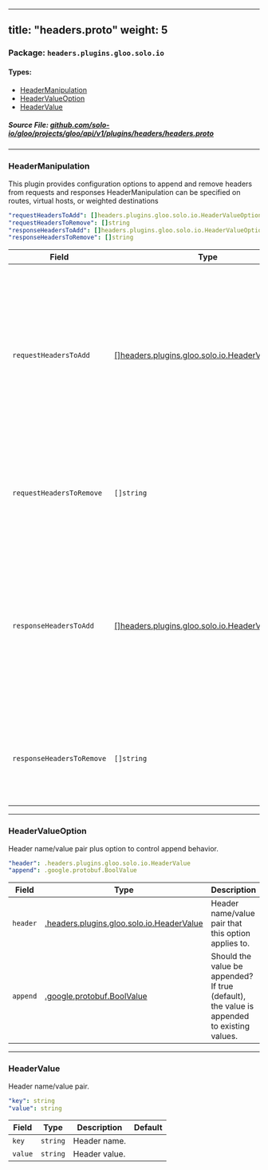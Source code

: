 
---
title: "headers.proto"
weight: 5
---

<!-- Code generated by solo-kit. DO NOT EDIT. -->


### Package: `headers.plugins.gloo.solo.io` 
#### Types:


- [HeaderManipulation](#headermanipulation)
- [HeaderValueOption](#headervalueoption)
- [HeaderValue](#headervalue)
  



##### Source File: [github.com/solo-io/gloo/projects/gloo/api/v1/plugins/headers/headers.proto](https://github.com/solo-io/gloo/blob/master/projects/gloo/api/v1/plugins/headers/headers.proto)





---
### HeaderManipulation

 
This plugin provides configuration options to append and remove headers from
requests and responses
HeaderManipulation can be specified on routes, virtual hosts, or weighted destinations

```yaml
"requestHeadersToAdd": []headers.plugins.gloo.solo.io.HeaderValueOption
"requestHeadersToRemove": []string
"responseHeadersToAdd": []headers.plugins.gloo.solo.io.HeaderValueOption
"responseHeadersToRemove": []string

```

| Field | Type | Description | Default |
| ----- | ---- | ----------- |----------- | 
| `requestHeadersToAdd` | [[]headers.plugins.gloo.solo.io.HeaderValueOption](../headers.proto.sk/#headervalueoption) | Specifies a list of HTTP headers that should be added to each request handled by this route or virtual host. For more information, including details on header value syntax, see the [Envoy documentation](https://www.envoyproxy.io/docs/envoy/latest/configuration/http_conn_man/headers#config-http-conn-man-headers-custom-request-headers) . |  |
| `requestHeadersToRemove` | `[]string` | Specifies a list of HTTP headers that should be removed from each request handled by this route or virtual host. |  |
| `responseHeadersToAdd` | [[]headers.plugins.gloo.solo.io.HeaderValueOption](../headers.proto.sk/#headervalueoption) | Specifies a list of HTTP headers that should be added to each response handled by this route or host. For more information, including details on header value syntax, see the [Envoy documentation](https://www.envoyproxy.io/docs/envoy/latest/configuration/http_conn_man/headers#config-http-conn-man-headers-custom-request-headers) . |  |
| `responseHeadersToRemove` | `[]string` | Specifies a list of HTTP headers that should be removed from each response handled by this route or virtual host. |  |




---
### HeaderValueOption

 
Header name/value pair plus option to control append behavior.

```yaml
"header": .headers.plugins.gloo.solo.io.HeaderValue
"append": .google.protobuf.BoolValue

```

| Field | Type | Description | Default |
| ----- | ---- | ----------- |----------- | 
| `header` | [.headers.plugins.gloo.solo.io.HeaderValue](../headers.proto.sk/#headervalue) | Header name/value pair that this option applies to. |  |
| `append` | [.google.protobuf.BoolValue](https://developers.google.com/protocol-buffers/docs/reference/csharp/class/google/protobuf/well-known-types/bool-value) | Should the value be appended? If true (default), the value is appended to existing values. |  |




---
### HeaderValue

 
Header name/value pair.

```yaml
"key": string
"value": string

```

| Field | Type | Description | Default |
| ----- | ---- | ----------- |----------- | 
| `key` | `string` | Header name. |  |
| `value` | `string` | Header value. |  |





<!-- Start of HubSpot Embed Code -->
<script type="text/javascript" id="hs-script-loader" async defer src="//js.hs-scripts.com/5130874.js"></script>
<!-- End of HubSpot Embed Code -->

